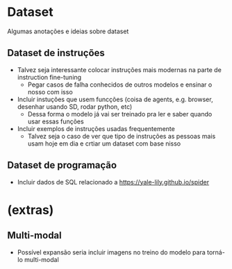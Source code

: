 # Dataset

Algumas anotações e ideias sobre dataset

## Dataset de instruções

- Talvez seja interessante colocar instruções mais modernas na parte de instruction fine-tuning
    - Pegar casos de falha conhecidos de outros modelos e ensinar o nosso com isso
- Incluir instuções que usem funcções (coisa de agents, e.g. browser, desenhar usando SD, rodar python, etc)
    - Dessa forma o modelo já vai ser treinado pra ler e saber quando usar essas funções
- Incluir exemplos de instruções usadas frequentemente
    - Talvez seja o caso de ver que tipo de instruções as pessoas mais usam hoje em dia e crtiar um dataset com base nisso

## Dataset de programação
- Incluir dados de SQL relacionado a https://yale-lily.github.io/spider

# (extras)
## Multi-modal
- Possível expansão seria incluir imagens no treino do modelo para torná-lo multi-modal

